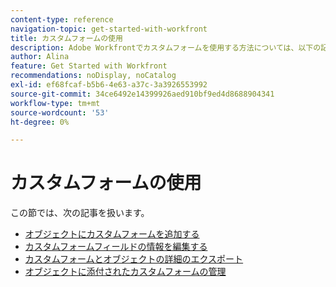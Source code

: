 ```yaml
---
content-type: reference
navigation-topic: get-started-with-workfront
title: カスタムフォームの使用
description: Adobe Workfrontでカスタムフォームを使用する方法については、以下の記事を参照してください。
author: Alina
feature: Get Started with Workfront
recommendations: noDisplay, noCatalog
exl-id: ef68fcaf-b5b6-4e63-a37c-3a3926553992
source-git-commit: 34ce6492e14399926aed910bf9ed4d8688904341
workflow-type: tm+mt
source-wordcount: '53'
ht-degree: 0%

---
```


# カスタムフォームの使用

この節では、次の記事を扱います。

* [オブジェクトにカスタムフォームを追加する](../../workfront-basics/work-with-custom-forms/add-a-custom-form-to-an-object.md)
* [カスタムフォームフィールドの情報を編集する](../../workfront-basics/work-with-custom-forms/edit-custom-forms.md)
* [カスタムフォームとオブジェクトの詳細のエクスポート](../../workfront-basics/work-with-custom-forms/export-custom-forms-details.md)
* [オブジェクトに添付されたカスタムフォームの管理](../../workfront-basics/work-with-custom-forms/manage-custom-forms-attached-to-objects.md)
